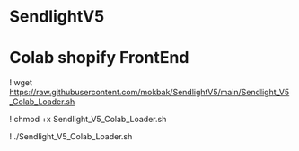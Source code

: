 # SendlightV5

# Colab shopify FrontEnd #
! wget https://raw.githubusercontent.com/mokbak/SendlightV5/main/Sendlight_V5_Colab_Loader.sh

! chmod +x Sendlight_V5_Colab_Loader.sh

! ./Sendlight_V5_Colab_Loader.sh
